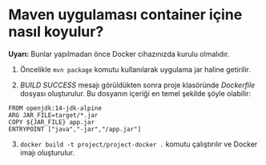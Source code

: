 # Maven uygulaması container içine nasıl koyulur?

**Uyarı:** Bunlar yapılmadan önce Docker cihazınızda kurulu olmalıdır.

1. Öncelikle `mvn package` komutu kullanılarak uygulama jar haline getirilir.
  
2. *BUILD SUCCESS* mesajı görüldükten sonra proje klasöründe *Dockerfile* dosyası oluşturulur. Bu dosyanın içeriği en temel şekilde şöyle olabilir:
  
```
FROM openjdk:14-jdk-alpine
ARG JAR_FILE=target/*.jar
COPY ${JAR_FILE} app.jar
ENTRYPOINT ["java","-jar","/app.jar"]
```

3. `docker build -t project/project-docker .` komutu çalıştırılır ve Docker imajı oluşturulur.
  

  
